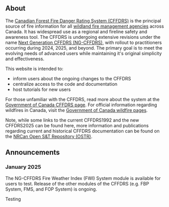## About

The [Canadian Forest Fire Danger Rating System (CFFDRS)](https://natural-resources.canada.ca/our-natural-resources/forests/wildland-fires-insects-disturbances/canadian-forest-fire-danger-rating-system/14470) is the principal source of fire information for all [wildland fire management agencies](https://ciffc.ca/mobilization-stats/member-agencies) across Canada. It has widespread use as a regional and fireline safety and awareness tool. The CFFDRS is undergoing extensive revisions under the name [Next Generation CFFDRS (NG-CFFDRS)](https://ostrnrcan-dostrncan.canada.ca/handle/1845/245411), with rollout to practitioners occurring during 2024, 2025, and beyond. The primary goal is to meet the evolving needs of advanced users while maintaining it's original simplicity and effectiveness.

This website is intended to:

- inform users about the ongoing changes to the CFFDRS
- centralize access to the code and documentation
- host tutorials for new users

For those unfamiliar with the CFFDRS, read more about the system at the [Government of Canada CFFDRS page](https://natural-resources.canada.ca/our-natural-resources/forests/wildland-fires-insects-disturbances/canadian-forest-fire-danger-rating-system/14470). For official information regarding wildfires in Canada, visit the [Government of Canada wildfire pages](https://natural-resources.canada.ca/our-natural-resources/forests/wildland-fires-insects-disturbances/17598).

Note, while some links to the current CFFDRS1992 and the new CFFDRS2025 can be found here, more information and publications regarding current and historical CFFDRS documentation can be found on the [NRCan Open S&T Repository (OSTR)](https://ostrnrcan-dostrncan.canada.ca/home).

## Announcements

### January 2025
The NG-CFFDRS Fire Weather Index (FWI) System module is available for users to test. Release of the other modules of the CFFDRS (e.g. FBP System, FMS, and FOP System) is ongoing.

Testing